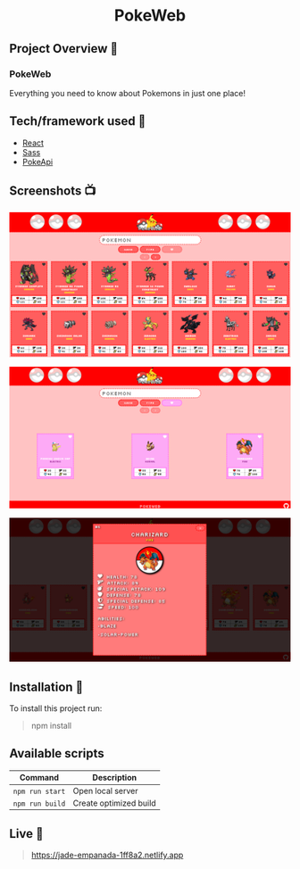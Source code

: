 <h1 align="center">PokeWeb</h1>

## Project Overview :tada:
<h3>PokeWeb</h3> 
Everything you need to know about Pokemons in just one place! 

## Tech/framework used :wrench:
* [React](https://github.com/facebook/react)              
* [Sass](https://github.com/sass/dart-sass)
* [PokeApi](https://pokeapi.co)

## Screenshots :tv:

<p align="center">
    <img src="/src/img/s1.png" alt="Website">
</p>

<p align="center">
    <img src="/src/img/s2.png" alt="Favourites">
</p>

<p align="center">
    <img src="/src/img/s3.png" alt="PokeInfo">
</p>

## Installation :floppy_disk:
To install this project run:
> npm install
## Available scripts

| Command                   | Description                   |
| ------------------------- | ----------------------------- |
| `npm run start`           | Open local server             |
| `npm run build`           | Create optimized build        |

## Live :round_pushpin:
> https://jade-empanada-1ff8a2.netlify.app

